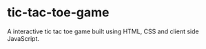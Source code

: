 # tic-tac-toe-game
A interactive tic tac toe game built using HTML, CSS and client side JavaScript.
